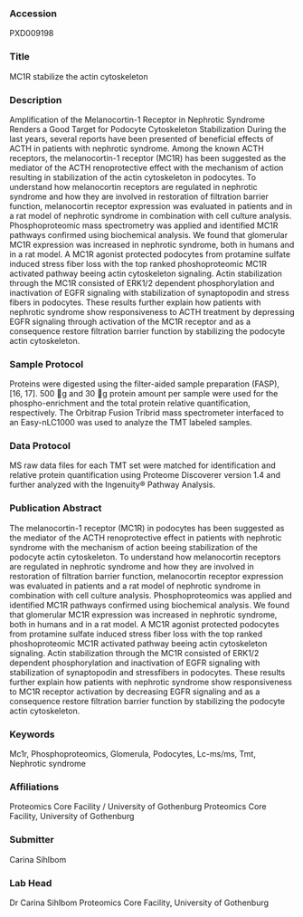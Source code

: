 ### Accession
PXD009198

### Title
MC1R stabilize the actin cytoskeleton

### Description
Amplification of the Melanocortin-1 Receptor in Nephrotic Syndrome Renders a Good Target for Podocyte Cytoskeleton Stabilization During the last years, several reports have been presented of beneficial effects of ACTH in patients with nephrotic syndrome. Among the known ACTH receptors, the melanocortin-1 receptor (MC1R) has been suggested as the mediator of the ACTH renoprotective effect with the mechanism of action resulting in stabilization of the actin cytoskeleton in podocytes. To understand how melanocortin receptors are regulated in nephrotic syndrome and how they are involved in restoration of filtration barrier function, melanocortin receptor expression was evaluated in patients and in a rat model of nephrotic syndrome in combination with cell culture analysis. Phosphoproteomic mass spectrometry was applied and identified MC1R pathways confirmed using biochemical analysis. We found that glomerular MC1R expression was increased in nephrotic syndrome, both in humans and in a rat model. A MC1R agonist protected podocytes from protamine sulfate induced stress fiber loss with the top ranked phoshoproteomic MC1R activated pathway beeing actin cytoskeleton signaling. Actin stabilization through the MC1R consisted of ERK1/2 dependent phosphorylation and inactivation of EGFR signaling with stabilization of synaptopodin and stress fibers in podocytes. These results further explain how patients with nephrotic syndrome show responsiveness to ACTH treatment by depressing EGFR signaling through activation of the MC1R receptor and as a consequence restore filtration barrier function by stabilizing the podocyte actin cytoskeleton.   

### Sample Protocol
Proteins were digested using the filter-aided sample preparation (FASP), [16, 17]. 500 g and 30 g protein amount per sample were used for the phospho-enrichment and the total protein relative quantification, respectively. The Orbitrap Fusion Tribrid mass spectrometer interfaced to an Easy-nLC1000 was used to analyze the TMT labeled samples.

### Data Protocol
MS raw data files for each TMT set were matched for identification and relative protein quantification using Proteome Discoverer version 1.4 and further analyzed with the Ingenuity® Pathway Analysis.

### Publication Abstract
The melanocortin-1 receptor (MC1R) in podocytes has been suggested as the mediator of the ACTH renoprotective effect in patients with nephrotic syndrome with the mechanism of action beeing stabilization of the podocyte actin cytoskeleton. To understand how melanocortin receptors are regulated in nephrotic syndrome and how they are involved in restoration of filtration barrier function, melanocortin receptor expression was evaluated in patients and a rat model of nephrotic syndrome in combination with cell culture analysis. Phosphoproteomics was applied and identified MC1R pathways confirmed using biochemical analysis. We found that glomerular MC1R expression was increased in nephrotic syndrome, both in humans and in a rat model. A MC1R agonist protected podocytes from protamine sulfate induced stress fiber loss with the top ranked phoshoproteomic MC1R activated pathway beeing actin cytoskeleton signaling. Actin stabilization through the MC1R consisted of ERK1/2 dependent phosphorylation and inactivation of EGFR signaling with stabilization of synaptopodin and stressfibers in podocytes. These results further explain how patients with nephrotic syndrome show responsiveness to MC1R receptor activation by decreasing EGFR signaling and as a consequence restore filtration barrier function by stabilizing the podocyte actin cytoskeleton.

### Keywords
Mc1r, Phosphoproteomics, Glomerula, Podocytes, Lc-ms/ms, Tmt, Nephrotic syndrome

### Affiliations
Proteomics Core Facility / University of Gothenburg
Proteomics Core Facility, University of Gothenburg

### Submitter
Carina Sihlbom

### Lab Head
Dr Carina Sihlbom
Proteomics Core Facility, University of Gothenburg


